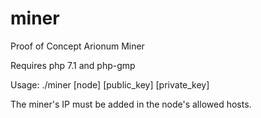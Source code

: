 # miner
Proof of Concept Arionum Miner

Requires php 7.1 and php-gmp

Usage: ./miner [node] [public_key] [private_key]

The miner's IP must be added in the node's allowed hosts.
